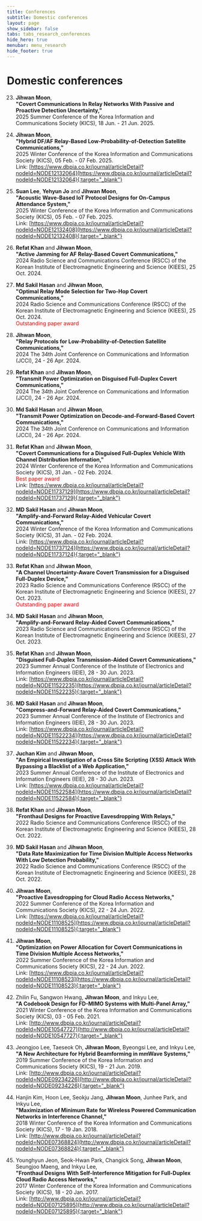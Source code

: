```yaml
---
title: Conferences
subtitle: Domestic conferences
layout: page
show_sidebar: false
tabs: tabs_research_conferences
hide_hero: true
menubar: menu_research
hide_footer: true
---
```


# Domestic conferences

23. __Jihwan Moon__,      
__"Covert Communications In Relay Networks With Passive and Proactive Detection Uncertainty,"__     
2025 Summer Conference of the Korea Information and Communications Society (KICS), 18 Jun. - 21 Jun. 2025.       

22. __Jihwan Moon__,      
__"Hybrid DF/AF Relay-Based Low-Probability-of-Detection Satellite Communications,"__     
2025 Winter Conference of the Korea Information and Communications Society (KICS), 05 Feb. - 07 Feb. 2025.       
Link: [https://www.dbpia.co.kr/journal/articleDetail?nodeId=NODE12132064](https://www.dbpia.co.kr/journal/articleDetail?nodeId=NODE12132064){:target="_blank"}       

21. __Suan Lee__, __Yehyun Jo__ and __Jihwan Moon__,      
__"Acoustic Wave-Based IoT Protocol Designs for On-Campus Attendance System,"__     
2025 Winter Conference of the Korea Information and Communications Society (KICS), 05 Feb. - 07 Feb. 2025.       
Link: [https://www.dbpia.co.kr/journal/articleDetail?nodeId=NODE12132408](https://www.dbpia.co.kr/journal/articleDetail?nodeId=NODE12132408){:target="_blank"}       

20. __Refat Khan__ and __Jihwan Moon__,      
__"Active Jamming for AF Relay-Based Covert Communications,"__     
2024 Radio Science and Communications Conference (RSCC) of the Korean Institute of Electromagnetic Engineering and Science (KIEES), 25 Oct. 2024.     

19. __Md Sakil Hasan__ and __Jihwan Moon__,      
__"Optimal Relay Mode Selection for Two-Hop Covert Communications,"__     
2024 Radio Science and Communications Conference (RSCC) of the Korean Institute of Electromagnetic Engineering and Science (KIEES), 25 Oct. 2024.     
<span style="color:red">Outstanding paper award</span>      

18. __Jihwan Moon__,      
__"Relay Protocols for Low-Probability-of-Detection Satellite Communications,"__     
2024 The 34th Joint Conference on Communications and Information (JCCI), 24 - 26 Apr. 2024.      

17. __Refat Khan__ and __Jihwan Moon__,      
__"Transmit Power Optimization on Disguised Full-Duplex Covert Communications,"__     
2024 The 34th Joint Conference on Communications and Information (JCCI), 24 - 26 Apr. 2024.      

16. __Md Sakil Hasan__ and __Jihwan Moon__,      
__"Transmit Power Optimization on Decode-and-Forward-Based Covert Communications,"__     
2024 The 34th Joint Conference on Communications and Information (JCCI), 24 - 26 Apr. 2024.      

15. __Refat Khan__ and __Jihwan Moon__,      
__"Covert Communications for a Disguised Full-Duplex Vehicle With Channel Distribution Information,"__     
2024 Winter Conference of the Korea Information and Communications Society (KICS), 31 Jan. - 02 Feb. 2024.       
<span style="color:red">Best paper award</span>      
Link: [https://www.dbpia.co.kr/journal/articleDetail?nodeId=NODE11737129](https://www.dbpia.co.kr/journal/articleDetail?nodeId=NODE11737129){:target="_blank"}       

14. __MD Sakil Hasan__ and __Jihwan Moon__,      
__"Amplify-and-Forward Relay-Aided Vehicular Covert Communications,"__     
2024 Winter Conference of the Korea Information and Communications Society (KICS), 31 Jan. - 02 Feb. 2024.       
Link: [https://www.dbpia.co.kr/journal/articleDetail?nodeId=NODE11737124](https://www.dbpia.co.kr/journal/articleDetail?nodeId=NODE11737124){:target="_blank"}       

13. __Refat Khan__ and __Jihwan Moon__,      
__"A Channel Uncertainty-Aware Covert Transmission for a Disguised Full-Duplex Device,"__     
2023 Radio Science and Communications Conference (RSCC) of the Korean Institute of Electromagnetic Engineering and Science (KIEES), 27 Oct. 2023.     
<span style="color:red">Outstanding paper award</span>      

12. __MD Sakil Hasan__ and __Jihwan Moon__,      
__"Amplify-and-Forward Relay-Aided Covert Communications,"__     
2023 Radio Science and Communications Conference (RSCC) of the Korean Institute of Electromagnetic Engineering and Science (KIEES), 27 Oct. 2023.     

11. __Refat Khan__ and __Jihwan Moon__,      
__"Disguised Full-Duplex Transmission-Aided Covert Communications,"__     
2023 Summer Annual Conference of the Institute of Electronics and Information Engineers (IEIE), 28 - 30 Jun. 2023.     
Link: [https://www.dbpia.co.kr/journal/articleDetail?nodeId=NODE11522235](https://www.dbpia.co.kr/journal/articleDetail?nodeId=NODE11522235){:target="_blank"}       

10. __MD Sakil Hasan__ and __Jihwan Moon__,      
__"Compress-and-Forward Relay-Aided Covert Communications,"__     
2023 Summer Annual Conference of the Institute of Electronics and Information Engineers (IEIE), 28 - 30 Jun. 2023.     
Link: [https://www.dbpia.co.kr/journal/articleDetail?nodeId=NODE11522234](https://www.dbpia.co.kr/journal/articleDetail?nodeId=NODE11522234){:target="_blank"}       

9. __Juchan Kim__ and __Jihwan Moon__,      
__"An Empirical Investigation of a Cross Site Scripting (XSS) Attack With Bypassing a Blacklist of a Web Application,"__     
2023 Summer Annual Conference of the Institute of Electronics and Information Engineers (IEIE), 28 - 30 Jun. 2023.     
Link: [https://www.dbpia.co.kr/journal/articleDetail?nodeId=NODE11522584](https://www.dbpia.co.kr/journal/articleDetail?nodeId=NODE11522584){:target="_blank"}       

8. __Refat Khan__ and __Jihwan Moon__,      
__"Fronthaul Designs for Proactive Eavesdropping With Relays,"__     
2022 Radio Science and Communications Conference (RSCC) of the Korean Institute of Electromagnetic Engineering and Science (KIEES), 28 Oct. 2022.     

7. __MD Sakil Hasan__ and __Jihwan Moon__,      
__"Data Rate Maximization for Time Division Multiple Access Networks With Low Detection Probability,"__     
2022 Radio Science and Communications Conference (RSCC) of the Korean Institute of Electromagnetic Engineering and Science (KIEES), 28 Oct. 2022.     

6. __Jihwan Moon__,      
__"Proactive Eavesdropping for Cloud Radio Access Networks,"__     
2022 Summer Conference of the Korea Information and Communications Society (KICS), 22 - 24 Jun. 2022.     
Link: [https://www.dbpia.co.kr/journal/articleDetail?nodeId=NODE11108525](https://www.dbpia.co.kr/journal/articleDetail?nodeId=NODE11108525){:target="_blank"}  

5. __Jihwan Moon__,      
__"Optimization on Power Allocation for Covert Communications in Time Division Multiple Access Networks,"__     
2022 Summer Conference of the Korea Information and Communications Society (KICS), 22 - 24 Jun. 2022.     
Link: [https://www.dbpia.co.kr/journal/articleDetail?nodeId=NODE11108523](https://www.dbpia.co.kr/journal/articleDetail?nodeId=NODE11108523){:target="_blank"}       

4. Zhilin Fu, Sangwon Hwang, __Jihwan Moon__, and Inkyu Lee,      
__"A Codebook Design for FD-MIMO Systems with Multi-Panel Array,"__     
2021 Winter Conference of the Korea Information and Communications Society (KICS), 03 - 05 Feb. 2021.      
Link: [http://www.dbpia.co.kr/journal/articleDetail?nodeId=NODE10547727](http://www.dbpia.co.kr/journal/articleDetail?nodeId=NODE10547727){:target="_blank"}     

3. Jeongjoo Lee, Taeseok Oh, __Jihwan Moon__, Byeongsi Lee, and Inkyu Lee,      
__"A New Architecture for Hybrid Beamforming in mmWave Systems,"__     
2019 Summer Conference of the Korea Information and Communications Society (KICS), 19 - 21 Jun. 2019.      
Link: [http://www.dbpia.co.kr/journal/articleDetail?nodeId=NODE09234226](http://www.dbpia.co.kr/journal/articleDetail?nodeId=NODE09234226){:target="_blank"}     

2. Hanjin Kim, Hoon Lee, Seokju Jang, __Jihwan Moon__, Junhee Park, and Inkyu Lee,      
__"Maximization of Minimum Rate for Wireless Powered Communication Networks in Interference Channel,"__     
2018 Winter Conference of the Korea Information and Communications Society (KICS), 17 - 19 Jan. 2018.      
Link: [http://www.dbpia.co.kr/journal/articleDetail?nodeId=NODE07368824](http://www.dbpia.co.kr/journal/articleDetail?nodeId=NODE07368824){:target="_blank"}       

1. Younghyun Jeon, Seok-Hwan Park, Changick Song, __Jihwan Moon__, Seungjoo Maeng, and Inkyu Lee,       
__"Fronthaul Designs With Self-Interference Mitigation for Full-Duplex Cloud Radio Access Networks,"__        
2017 Winter Conference of the Korea Information and Communications Society (KICS), 18 - 20 Jan. 2017.      
Link: [http://www.dbpia.co.kr/journal/articleDetail?nodeId=NODE07125895](http://www.dbpia.co.kr/journal/articleDetail?nodeId=NODE07125895){:target="_blank"}       
